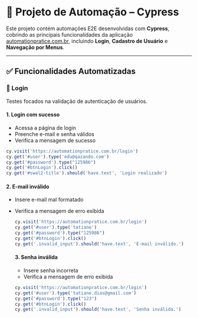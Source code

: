 # 📂 Projeto de Automação – Cypress

Este projeto contém automações E2E desenvolvidas com **Cypress**, cobrindo as principais funcionalidades da aplicação [automationpratice.com.br](https://automationpratice.com.br), incluindo **Login**, **Cadastro de Usuário** e **Navegação por Menus**.

---

## ✅ Funcionalidades Automatizadas

### 🔐 Login

Testes focados na validação de autenticação de usuários.

#### 1. Login com sucesso
- Acessa a página de login
- Preenche e-mail e senha válidos
- Verifica a mensagem de sucesso

```javascript
cy.visit('https://automationpratice.com.br/login')
cy.get('#user').type('edu@qazando.com')
cy.get('#password').type("125986")
cy.get('#btnLogin').click()
cy.get('#swal2-title').should('have.text', 'Login realizado')

````
#### 2. E-mail inválido
- Insere e-mail mal formatado
- Verifica a mensagem de erro exibida

  ```javascript
  cy.visit('https://automationpratice.com.br/login')
  cy.get('#user').type('tatiane')
  cy.get('#password').type("125986")
  cy.get('#btnLogin').click()
  cy.get('.invalid_input').should('have.text', 'E-mail inválido.')

  ````
  #### 3. Senha inválida
  - Insere senha incorreta
  - Verifica a mensagem de erro exibida

   ```javascript
   cy.visit('https://automationpratice.com.br/login')
   cy.get('#user').type('tatiane.dias@gmail.com')
   cy.get('#password').type("123")
   cy.get('#btnLogin').click()
   cy.get('.invalid_input').should('have.text', 'Senha inválida.')

      

